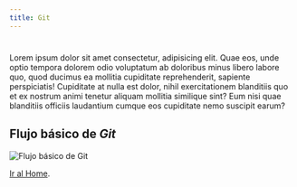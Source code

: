 ```yaml
---
title: Git
---
```


# 

Lorem ipsum dolor sit amet consectetur, adipisicing elit. Quae eos, unde optio tempora dolorem odio voluptatum ab
doloribus minus libero labore quo, quod ducimus ea mollitia cupiditate reprehenderit, sapiente perspiciatis!
Cupiditate at nulla est dolor, nihil exercitationem blanditiis quo et ex nostrum animi tenetur aliquam mollitia
similique sint? Eum nisi quae blanditiis officiis laudantium cumque eos cupiditate nemo suscipit earum?

## Flujo básico de _Git_

![Flujo básico de Git](https://jonmircha.com/img/blog/git-flow.png)

[Ir al Home](/).